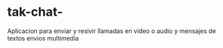 # tak-chat-
Aplicacion para enviar y resivir llamadas en video o audio y mensajes de textos envios multimedia 
